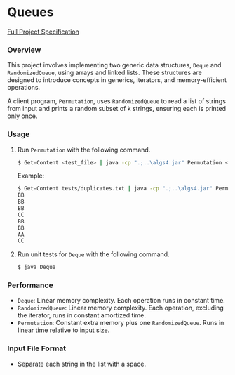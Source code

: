 # Queues

[Full Project Specification](https://coursera.cs.princeton.edu/algs4/assignments/queues/specification.php)

### Overview
This project involves implementing two generic data structures, `Deque` and `RandomizedQueue`, using arrays and linked lists. These structures are designed to introduce concepts in generics, iterators, and memory-efficient operations.

A client program, `Permutation`, uses `RandomizedQueue` to read a list of strings from input and prints a random subset of k strings, ensuring each is printed only once.


### Usage
1. Run `Permutation` with the following command.
    ```bash
    $ Get-Content <test_file> | java -cp ".;..\algs4.jar" Permutation <length_of_permutation>
    ```
    Example:
    ```bash
    $ Get-Content tests/duplicates.txt | java -cp ".;..\algs4.jar" Permutation 8
    BB
    BB
    BB
    CC
    BB
    BB
    AA
    CC
    ```
2. Run unit tests for `Deque` with the following command.
    ```bash
    $ java Deque
    ```

### Performance
- `Deque`: Linear memory complexity. Each operation runs in constant time.
- `RandomizedQueue`: Linear memory complexity. Each operation, excluding the iterator, runs in constant amortized time.
- `Permutation`: Constant extra memory plus one `RandomizedQueue`. Runs in linear time relative to input size.

### Input File Format
- Separate each string in the list with a space.